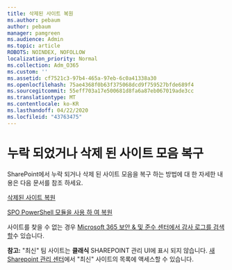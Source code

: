 ```yaml
---
title: 삭제된 사이트 복원
ms.author: pebaum
author: pebaum
manager: pamgreen
ms.audience: Admin
ms.topic: article
ROBOTS: NOINDEX, NOFOLLOW
localization_priority: Normal
ms.collection: Adm_O365
ms.custom: ''
ms.assetid: cf7521c3-97b4-465a-97eb-6c0a41338a30
ms.openlocfilehash: 75ae4368f0b63f375068dcd9f759527bfde689f4
ms.sourcegitcommit: 55eff703a17e500681d8fa6a87eb067019ade3cc
ms.translationtype: MT
ms.contentlocale: ko-KR
ms.lasthandoff: 04/22/2020
ms.locfileid: "43763475"
---
```

# <a name="recover-missing-or-deleted-site-collections"></a>누락 되었거나 삭제 된 사이트 모음 복구

SharePoint에서 누락 되거나 삭제 된 사이트 모음을 복구 하는 방법에 대 한 자세한 내용은 다음 문서를 참조 하세요.

[삭제된 사이트 복원](https://docs.microsoft.com/sharepoint/restore-deleted-site-collection)

[SPO PowerShell 모듈을 사용 하 여 복원](https://support.office.com/article/Introduction-to-the-SharePoint-Online-Management-Shell-C16941C3-19B4-4710-8056-34C034493429)

사이트를 찾을 수 없는 경우 [Microsoft 365 보안 &amp; 및 준수 센터에서 감사 로그를 검색할](https://docs.microsoft.com/office365/securitycompliance/search-the-audit-log-in-security-and-compliance)수 있습니다.

**참고:** "최신" 팀 사이트는 **클래식** SHAREPOINT 관리 UI에 표시 되지 않습니다. [새 Sharepoint 관리 센터](https://docs.microsoft.com/sharepoint/get-started-new-admin-center)에서 "최신" 사이트의 목록에 액세스할 수 있습니다.


